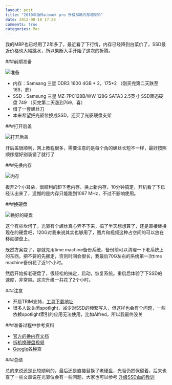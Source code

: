 ```yaml
---
layout: post
title: "2010年版Macbook pro 升级8GB内存和SSD"
date: 2012-08-18 17:28
comments: true
categories: Mac
---
```


我的MBP也已经用了2年多了，最近看了下行情，内存已经降到白菜价了，SSD最近价格也大幅跳水，所以果断入手开始了这次的折腾。

###前期准备

![准备](http://farm9.staticflickr.com/8287/7806812578_9bae9727da_z.jpg)

* 内存：Samsang 三星 DDR3 1600 4GB * 2，175*2 （刚买完第二天跌至169，悲）
* SSD：Samsung 三星 MZ-7PC128B/WW 128G SATA3 2.5英寸 SSD固态硬盘 749 （买完第二天涨到769，喜）
* 借了一套螺丝刀
* 本来希望把光驱位换成SSD，还买了光驱硬盘支架

###打开后盖

![打开后盖](http://farm9.staticflickr.com/8299/7806811650_24700181d9_z.jpg)

开后盖很顺利，网上教程很多，需要注意的是每个角的螺丝长短不一样，最好按照顺序摆好别装错了就行了

###先换内存

![内存](http://farm8.staticflickr.com/7256/7808654432_5b9e9df6c9_o.png)

扳开2个小耳朵，很顺利的卸下老内存，换上新内存，10分钟搞定，开机看了下已经认出来了，遗憾的是内存只能跑到1067 MHz，不过不影响使用。

###换硬盘

![换好的硬盘](http://farm9.staticflickr.com/8291/7806810606_2b7f08fa12_z.jpg)

这个有些坎坷了，光驱有个螺丝真心弄不下来，搞了半天想想算了，还是直接替换现在的硬盘吧，120G对我来说其实也够用了，图片和视频这种占空间的可以放在移动硬盘上。

既然方案变了，那就先用time machine备份系统，备份前可以清理一下老系统上的东西，把不要的先挪走，否则时间会很长，我最后70G左右的系统第一次time machine备份花了近1个小时。

然后开始拆老硬盘了，很轻松的搞定，启动，恢复系统。重启后体验了下SSD的速度，非常爽。这次升级一共花了2个小时。

###注意

* 开启TRIM支持，[工具下载地址](http://www.groths.org/?page_id=322)
* 很多人说关闭spotlight，减少对SSD的频繁写入，但这样也会有个问题，一些依赖spotlight索引的应用无法使用，比如Alfred，所以我最终没关

###准备过程中参考资料

* [官方的换内存文档](http://support.apple.com/kb/HT1270?viewlocale=zh_CN)
* [拆机换硬盘视频](http://www.enet.com.cn/article/2012/0528/A20120528115962.shtml)
* [Google各种查](http://www.google.com)

###总结

总的来说还是比较顺利的，最后还是直接替换了老硬盘，光驱仍然保留着，后来也查了一些文章说在光驱位会有一些问题，大家也可以参考 [升级SSD血的教训](http://bbs.weiphone.com/read-htm-tid-3944466.html)
